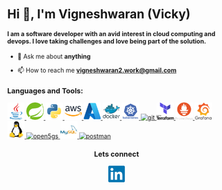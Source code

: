 <h1 align="left">Hi 👋, I'm Vigneshwaran (Vicky)</h1>
<h4 align="left">I am a software developer with an avid interest in cloud computing and devops. I love taking challenges and love being part of the solution.</h4>

- 💬 Ask me about **anything**

- 📫 How to reach me **vigneshwaran2.work@gmail.com**

<h3 align="left">Languages and Tools:</h3>
<p align="left">
  <a href="https://www.java.com" target="_blank">
    <img
        src="https://raw.githubusercontent.com/devicons/devicon/master/icons/java/java-original.svg"
        alt="java"
        width="40"
        height="40"
    />
    </a>
    <a href="https://spring.io/" target="_blank">
        <img
          src="https://raw.githubusercontent.com/devicons/devicon/master/icons/spring/spring-original.svg"
          alt="spring"
          width="40"
          height="40"
        />
    </a>
    <a href="https://www.python.org" target="_blank">
        <img
          src="https://raw.githubusercontent.com/devicons/devicon/master/icons/python/python-original.svg"
          alt="python"
          width="40"
          height="40"
        />
      </a>
      <a href="https://aws.amazon.com/" target="_blank">
        <img
          src="https://raw.githubusercontent.com/devicons/devicon/master/icons/amazonwebservices/amazonwebservices-original-wordmark.svg"
          alt="aws"
          width="40"
          height="40"
        />
      </a>
  <a href="https://azure.microsoft.com/en-in/" target="_blank">
    <img
      src="https://raw.githubusercontent.com/devicons/devicon/master/icons/azure/azure-original.svg"
      alt="azure"
      width="40"
      height="40"
    />
  </a>
  <a href="https://www.docker.com/" target="_blank">
    <img
      src="https://raw.githubusercontent.com/devicons/devicon/master/icons/docker/docker-original-wordmark.svg"
      alt="docker"
      width="40"
      height="40"
    />
  </a>
  <a href="https://kubernetes.io/" target="_blank">
    <img
      src="https://raw.githubusercontent.com/devicons/devicon/master/icons/kubernetes/kubernetes-plain-wordmark.svg"
      alt="kubernetes"
      width="40"
      height="40"
    />
  </a>
  <a href="https://git-scm.com/" target="_blank">
    <img
      src="https://www.vectorlogo.zone/logos/git-scm/git-scm-icon.svg"
      alt="git"
      width="40"
      height="40"
    />
  </a>
  <a href="https://www.terraform.io/" target="_blank">
    <img
      src="https://raw.githubusercontent.com/devicons/devicon/master/icons/terraform/terraform-original-wordmark.svg"
      alt="terraform"
      width="40"
      height="40"
    />
  </a>
  <a href="https://prometheus.io/" target="_blank">
    <img
      src="https://raw.githubusercontent.com/devicons/devicon/master/icons/prometheus/prometheus-original-wordmark.svg"
      alt="prometheus"
      width="40"
      height="40"
    />
  </a>
  <a href="https://grafana.com/" target="_blank">
    <img
      src="https://raw.githubusercontent.com/devicons/devicon/master/icons/grafana/grafana-original-wordmark.svg"
      alt="grafana"
      width="40"
      height="40"
    />
  </a>
  <a href="https://www.linux.org/" target="_blank">
    <img
      src="https://raw.githubusercontent.com/devicons/devicon/master/icons/linux/linux-original.svg"
      alt="linux"
      width="40"
      height="40"
    />
  </a>
  <a href="https://open5gs.org/" target="_blank">
    <img
      src="https://avatars.githubusercontent.com/u/44808635?s=200&v=4"
      alt="open5gs"
      width="40"
      height="40"
    />
  </a>
  <a href="https://www.mysql.com/" target="_blank">
    <img
      src="https://raw.githubusercontent.com/devicons/devicon/master/icons/mysql/mysql-original-wordmark.svg"
      alt="mysql"
      width="40"
      height="40"
    />
  </a>
  <a href="https://postman.com" target="_blank">
    <img
      src="https://www.vectorlogo.zone/logos/getpostman/getpostman-icon.svg"
      alt="postman"
      width="40"
      height="40"
    />
  </a>
</p>

<h3 align="center">
  <p>Lets connect</p>
<a href="https://www.linkedin.com/in/vigneshwaran-s-196125235/" target="blank">
  <img src="https://raw.githubusercontent.com/devicons/devicon/master/icons/linkedin/linkedin-original.svg"
       alt="linkedin"
       width="40"
       height="40"
       />
    </a>
</h3>
